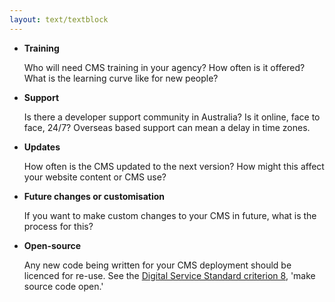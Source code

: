 ```yaml
---
layout: text/textblock
---
```


- **Training**

    Who will need CMS training in your agency? How often is it offered? What is the learning curve like for new people?


- **Support**

    Is there a developer support community in Australia? Is it online, face to face, 24/7? Overseas based support can mean a delay in time zones.


- **Updates**

    How often is the CMS updated to the next version? How might this affect your website content or CMS use?


- **Future changes or customisation**

    If you want to make custom changes to your CMS in future, what is the process for this?


- **Open-source**

    Any new code being written for your CMS deployment should be licenced for re-use. See the [Digital Service Standard criterion 8](/digital-service-standard/8-make-source-code-open/), 'make source code open.'
